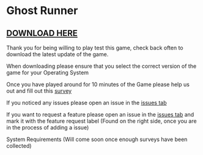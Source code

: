 # Ghost Runner

## [DOWNLOAD HERE](https://drive.google.com/drive/folders/1YQGVPwxEol_3J8k_qg-xEc6tOJSf6eaG?usp=sharing)

Thank you for being willing to play test this game, check back often to download the latest update of the game.

When downloading please ensure that you select the correct version of the game for your Operating System

Once you have played around for 10 minutes of the Game please help us out and fill out this [survey](https://forms.gle/e9BWXg2k7PoHzykw8)

If you noticed any issues please open an issue in the [issues tab](https://github.com/brysoncotton/ghost-runner/issues)

If you want to request a feature please open an issue in the [issues tab](https://github.com/brysoncotton/ghost-runner/issues) and mark it with the feature request label (Found on the right side, once you are in the process of adding a issue)

System Requirements 
(Will come soon once enough surveys have been collected)
